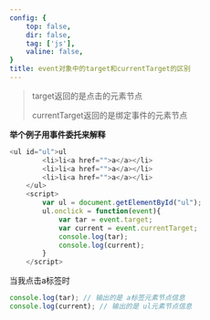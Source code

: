 ```yaml
---
config: {
    top: false,
    dir: false,
    tag: ['js'],
    valine: false,
}
title: event对象中的target和currentTarget的区别
---
```


> target返回的是点击的元素节点
>
> currentTarget返回的是绑定事件的元素节点

**举个例子用事件委托来解释**

```javascript
<ul id="ul">ul
        <li>li<a href="">a</a></li>
        <li>li<a href="">a</a></li>
        <li>li<a href="">a</a></li>
    </ul>
    <script>
        var ul = document.getElementById("ul");
        ul.onclick = function(event){
            var tar = event.target;
            var current = event.currentTarget;
            console.log(tar);
            console.log(current);
        }
    </script>
```

当我点击a标签时

```javascript
console.log(tar); // 输出的是 a标签元素节点信息
console.log(current); // 输出的是 ul元素节点信息
```

